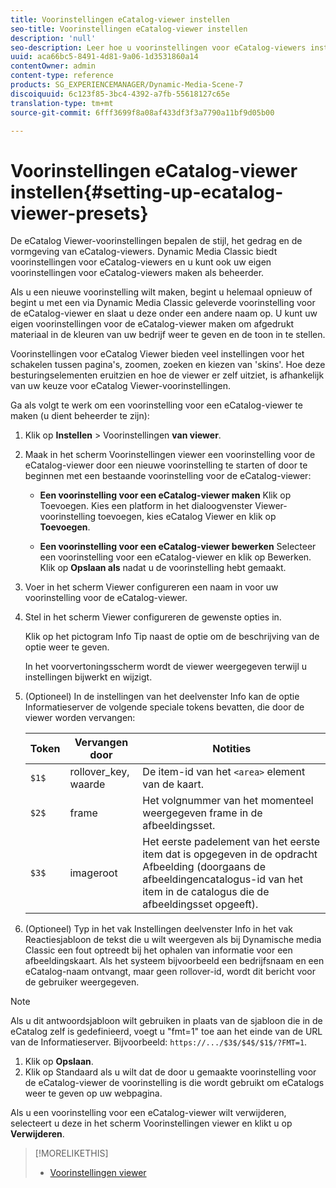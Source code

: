 ```yaml
---
title: Voorinstellingen eCatalog-viewer instellen
seo-title: Voorinstellingen eCatalog-viewer instellen
description: 'null'
seo-description: Leer hoe u voorinstellingen voor eCatalog-viewers instelt.
uuid: aca66bc5-8491-4d81-9a06-1d3531860a14
contentOwner: admin
content-type: reference
products: SG_EXPERIENCEMANAGER/Dynamic-Media-Scene-7
discoiquuid: 6c123f85-3bc4-4392-a7fb-55618127c65e
translation-type: tm+mt
source-git-commit: 6fff3699f8a08af433df3f3a7790a11bf9d05b00

---
```



# Voorinstellingen eCatalog-viewer instellen{#setting-up-ecatalog-viewer-presets}

De eCatalog Viewer-voorinstellingen bepalen de stijl, het gedrag en de vormgeving van eCatalog-viewers. Dynamic Media Classic biedt voorinstellingen voor eCatalog-viewers en u kunt ook uw eigen voorinstellingen voor eCatalog-viewers maken als beheerder.

Als u een nieuwe voorinstelling wilt maken, begint u helemaal opnieuw of begint u met een via Dynamic Media Classic geleverde voorinstelling voor de eCatalog-viewer en slaat u deze onder een andere naam op. U kunt uw eigen voorinstellingen voor de eCatalog-viewer maken om afgedrukt materiaal in de kleuren van uw bedrijf weer te geven en de toon in te stellen.

Voorinstellingen voor eCatalog Viewer bieden veel instellingen voor het schakelen tussen pagina&#39;s, zoomen, zoeken en kiezen van &#39;skins&#39;. Hoe deze besturingselementen eruitzien en hoe de viewer er zelf uitziet, is afhankelijk van uw keuze voor eCatalog Viewer-voorinstellingen.

Ga als volgt te werk om een voorinstelling voor een eCatalog-viewer te maken (u dient beheerder te zijn):

1. Klik op **Instellen** > Voorinstellingen **van viewer**.
1. Maak in het scherm Voorinstellingen viewer een voorinstelling voor de eCatalog-viewer door een nieuwe voorinstelling te starten of door te beginnen met een bestaande voorinstelling voor de eCatalog-viewer:

   * **Een voorinstelling voor een eCatalog-viewer maken** Klik op Toevoegen. Kies een platform in het dialoogvenster Viewer-voorinstelling toevoegen, kies eCatalog Viewer en klik op **Toevoegen**.

   * **Een voorinstelling voor een eCatalog-viewer bewerken** Selecteer een voorinstelling voor een eCatalog-viewer en klik op Bewerken. Klik op **Opslaan als** nadat u de voorinstelling hebt gemaakt.

1. Voer in het scherm Viewer configureren een naam in voor uw voorinstelling voor de eCatalog-viewer.
1. Stel in het scherm Viewer configureren de gewenste opties in.

   Klik op het pictogram Info Tip naast de optie om de beschrijving van de optie weer te geven.

   In het voorvertoningsscherm wordt de viewer weergegeven terwijl u instellingen bijwerkt en wijzigt.

1. (Optioneel) In de instellingen van het deelvenster Info kan de optie Informatieserver de volgende speciale tokens bevatten, die door de viewer worden vervangen:

   | Token | Vervangen door | Notities |
   |--- |--- |--- |
   | `$1$` | rollover_key, waarde | De item-id van het `<area>` element van de kaart. |
   | `$2$` | frame | Het volgnummer van het momenteel weergegeven frame in de afbeeldingsset. |
   | `$3$` | imageroot | Het eerste padelement van het eerste item dat is opgegeven in de opdracht Afbeelding (doorgaans de afbeeldingencatalogus-id van het item in de catalogus die de afbeeldingsset opgeeft). |

1. (Optioneel) Typ in het vak Instellingen deelvenster Info in het vak Reactiesjabloon de tekst die u wilt weergeven als bij Dynamische media Classic een fout optreedt bij het ophalen van informatie voor een afbeeldingskaart. Als het systeem bijvoorbeeld een bedrijfsnaam en een eCatalog-naam ontvangt, maar geen rollover-id, wordt dit bericht voor de gebruiker weergegeven.

>[!NOTE]
>
>Als u dit antwoordsjabloon wilt gebruiken in plaats van de sjabloon die in de eCatalog zelf is gedefinieerd, voegt u &quot;fmt=1&quot; toe aan het einde van de URL van de Informatieserver. Bijvoorbeeld: `https://.../$3$/$4$/$1$/?FMT=1`.

1. Klik op **Opslaan**.
1. Klik op Standaard als u wilt dat de door u gemaakte voorinstelling voor de eCatalog-viewer de voorinstelling is die wordt gebruikt om eCatalogs weer te geven op uw webpagina.

Als u een voorinstelling voor een eCatalog-viewer wilt verwijderen, selecteert u deze in het scherm Voorinstellingen viewer en klikt u op **Verwijderen**.

>[!MORELIKETHIS]
>
>* [Voorinstellingen viewer](application-setup.md#viewer_presets)

